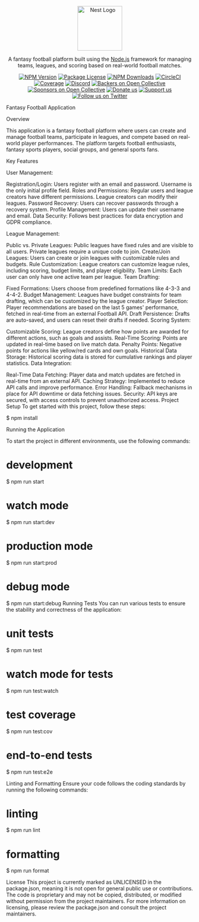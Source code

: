 <p align="center"> <a href="http://nestjs.com/" target="blank"><img src="https://nestjs.com/img/logo-small.svg" width="120" alt="Nest Logo" /></a> </p> <p align="center">A fantasy football platform built using the <a href="http://nodejs.org" target="_blank">Node.js</a> framework for managing teams, leagues, and scoring based on real-world football matches.</p> <p align="center"> <a href="https://www.npmjs.com/~nestjscore" target="_blank"><img src="https://img.shields.io/npm/v/@nestjs/core.svg" alt="NPM Version" /></a> <a href="https://www.npmjs.com/~nestjscore" target="_blank"><img src="https://img.shields.io/npm/l/@nestjs/core.svg" alt="Package License" /></a> <a href="https://www.npmjs.com/~nestjscore" target="_blank"><img src="https://img.shields.io/npm/dm/@nestjs/common.svg" alt="NPM Downloads" /></a> <a href="https://circleci.com/gh/nestjs/nest" target="_blank"><img src="https://img.shields.io/circleci/build/github/nestjs/nest/master" alt="CircleCI" /></a> <a href="https://coveralls.io/github/nestjs/nest?branch=master" target="_blank"><img src="https://coveralls.io/repos/github/nestjs/nest/badge.svg?branch=master#9" alt="Coverage" /></a> <a href="https://discord.gg/G7Qnnhy" target="_blank"><img src="https://img.shields.io/badge/discord-online-brightgreen.svg" alt="Discord"/></a> <a href="https://opencollective.com/nest#backer" target="_blank"><img src="https://opencollective.com/nest/backers/badge.svg" alt="Backers on Open Collective" /></a> <a href="https://opencollective.com/nest#sponsor" target="_blank"><img src="https://opencollective.com/nest/sponsors/badge.svg" alt="Sponsors on Open Collective" /></a> <a href="https://paypal.me/kamilmysliwiec" target="_blank"><img src="https://img.shields.io/badge/Donate-PayPal-ff3f59.svg" alt="Donate us"/></a> <a href="https://opencollective.com/nest#sponsor" target="_blank"><img src="https://img.shields.io/badge/Support%20us-Open%20Collective-41B883.svg" alt="Support us"></a> <a href="https://twitter.com/nestframework" target="_blank"><img src="https://img.shields.io/twitter/follow/nestframework.svg?style=social&label=Follow" alt="Follow us on Twitter"></a> </p>

Fantasy Football Application

Overview

This application is a fantasy football platform where users can create and manage football teams, participate in leagues, and compete based on real-world player performances. The platform targets football enthusiasts, fantasy sports players, social groups, and general sports fans.

Key Features

User Management:

Registration/Login: Users register with an email and password. Username is the only initial profile field.
Roles and Permissions: Regular users and league creators have different permissions. League creators can modify their leagues.
Password Recovery: Users can recover passwords through a recovery system.
Profile Management: Users can update their username and email.
Data Security: Follows best practices for data encryption and GDPR compliance.

League Management:

Public vs. Private Leagues: Public leagues have fixed rules and are visible to all users. Private leagues require a unique code to join.
Create/Join Leagues: Users can create or join leagues with customizable rules and budgets.
Rule Customization: League creators can customize league rules, including scoring, budget limits, and player eligibility.
Team Limits: Each user can only have one active team per league.
Team Drafting:

Fixed Formations: Users choose from predefined formations like 4-3-3 and 4-4-2.
Budget Management: Leagues have budget constraints for team drafting, which can be customized by the league creator.
Player Selection: Player recommendations are based on the last 5 games' performance, fetched in real-time from an external Football API.
Draft Persistence: Drafts are auto-saved, and users can reset their drafts if needed.
Scoring System:

Customizable Scoring: League creators define how points are awarded for different actions, such as goals and assists.
Real-Time Scoring: Points are updated in real-time based on live match data.
Penalty Points: Negative points for actions like yellow/red cards and own goals.
Historical Data Storage: Historical scoring data is stored for cumulative rankings and player statistics.
Data Integration:

Real-Time Data Fetching: Player data and match updates are fetched in real-time from an external API.
Caching Strategy: Implemented to reduce API calls and improve performance.
Error Handling: Fallback mechanisms in place for API downtime or data fetching issues.
Security: API keys are secured, with access controls to prevent unauthorized access.
Project Setup
To get started with this project, follow these steps:

$ npm install

Running the Application

To start the project in different environments, use the following commands:

# development

$ npm run start

# watch mode

$ npm run start:dev

# production mode

$ npm run start:prod

# debug mode

$ npm run start:debug
Running Tests
You can run various tests to ensure the stability and correctness of the application:

# unit tests

$ npm run test

# watch mode for tests

$ npm run test:watch

# test coverage

$ npm run test:cov

# end-to-end tests

$ npm run test:e2e

Linting and Formatting
Ensure your code follows the coding standards by running the following commands:

# linting

$ npm run lint

# formatting

$ npm run format

License
This project is currently marked as UNLICENSED in the package.json, meaning it is not open for general public use or contributions. The code is proprietary and may not be copied, distributed, or modified without permission from the project maintainers. For more information on licensing, please review the package.json and consult the project maintainers.
